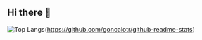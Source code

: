 ## Hi there 👋

![Top Langs](https://github-readme-stats.vercel.app/api/top-langs/?username=goncalotr&layout=compact&&theme=radical)(https://github.com/goncalotr/github-readme-stats)

<!--
**goncalotr/goncalotr** is a ✨ _special_ ✨ repository because its `README.md` (this file) appears on your GitHub profile.

Here are some ideas to get you started:

- 🔭 I’m currently working on ...
- 🌱 I’m currently learning ...
- 👯 I’m looking to collaborate on ...
- 🤔 I’m looking for help with ...
- 💬 Ask me about ...
- 📫 How to reach me: ...
- 😄 Pronouns: ...
- ⚡ Fun fact: ...
-->
